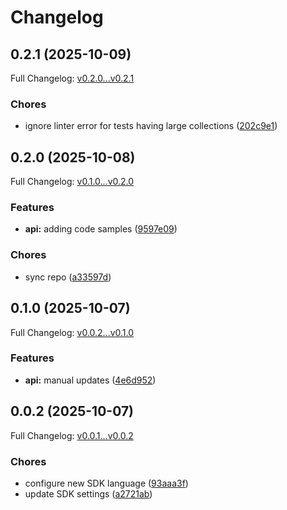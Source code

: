 # Changelog

## 0.2.1 (2025-10-09)

Full Changelog: [v0.2.0...v0.2.1](https://github.com/deeprails/deeprails-ruby-sdk/compare/v0.2.0...v0.2.1)

### Chores

* ignore linter error for tests having large collections ([202c9e1](https://github.com/deeprails/deeprails-ruby-sdk/commit/202c9e1977aaebb7e09883564d4694a2d41e4416))

## 0.2.0 (2025-10-08)

Full Changelog: [v0.1.0...v0.2.0](https://github.com/deeprails/deeprails-ruby-sdk/compare/v0.1.0...v0.2.0)

### Features

* **api:** adding code samples ([9597e09](https://github.com/deeprails/deeprails-ruby-sdk/commit/9597e09967d659172d52c3935b3dd8f3e0018783))


### Chores

* sync repo ([a33597d](https://github.com/deeprails/deeprails-ruby-sdk/commit/a33597d5677081f50207f926f9950d9914700fb3))

## 0.1.0 (2025-10-07)

Full Changelog: [v0.0.2...v0.1.0](https://github.com/deeprails/deeprails-ruby-sdk/compare/v0.0.2...v0.1.0)

### Features

* **api:** manual updates ([4e6d952](https://github.com/deeprails/deeprails-ruby-sdk/commit/4e6d952cf63524c240d4c11044884af0b1a54d06))

## 0.0.2 (2025-10-07)

Full Changelog: [v0.0.1...v0.0.2](https://github.com/deeprails/deeprails-ruby-sdk/compare/v0.0.1...v0.0.2)

### Chores

* configure new SDK language ([93aaa3f](https://github.com/deeprails/deeprails-ruby-sdk/commit/93aaa3ff8fd84a29855e7adc2e341e9ef37d76a4))
* update SDK settings ([a2721ab](https://github.com/deeprails/deeprails-ruby-sdk/commit/a2721ab0f38e834aa60a88945a0cb5fbb1c37917))
